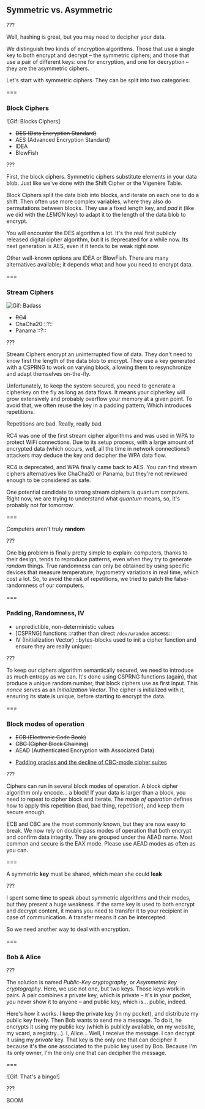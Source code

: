 <!--{section^1: data-breadcrumb="Symmetric And Asymmetric"}-->

<!--{.interleaf}-->
## Symmetric vs. Asymmetric

???

Well, hashing is great, but you may need to decipher your data.

We distinguish two kinds of encryption algorithms. Those that use a single key to both encrypt and decrypt – the symmetric ciphers; and those that use a pair of different keys: one for encryption, and one for decryption – they are the asymmetric ciphers.

Let's start with symmetric ciphers. They can be split into two categories:

===

### Block Ciphers

![Gif: Blocks Ciphers]

- ~~DES (Data Encryption Standard)~~
- AES (Advanced Encryption Standard)
- IDEA
- BlowFish

???

First, the block ciphers. Symmetric ciphers substitute elements in your data blob. Just like we've done with the Shift Cipher or the Vigenère Table.

Block Ciphers split the data blob into blocks, and iterate on each one to do a shift. Then often use more complex variables, where they also do permutations between blocks. They use a fixed length key, and _pad_ it (like we did with the _LEMON_ key) to adapt it to the length of the data blob to encrypt.

You will encounter the DES algorithm a lot. It's the real first publicly released digital cipher algorithm, but it is deprecated for a while now. Its next generation is AES, even if it tends to be weak right now.

Other well-known options are IDEA or BlowFish. There are many alternatives available; it depends what and how you need to encrypt data.

===

### Stream Ciphers

![Gif: Badass]()

- ~~RC4~~
- ChaCha20 ::?:: <!--{.fragment.fade-in data-fragment-index="1"}-->
- Panama ::?:: <!--{.fragment.fade-in data-fragment-index="1"}-->

???

Stream Ciphers encrypt an uninterrupted flow of data. They don't need to know first the length of the data blob to encrypt. They use a key generated with a CSPRNG to work on varying block, allowing them to resynchronize and adapt themselves on-the-fly.

Unfortunately, to keep the system secured, you need to generate a cipherkey on the fly as long as data flows. It means your cipherkey will grow extensively and probably overflow your memory at a given point. To avoid that, we often reuse the key in a padding pattern; Which introduces repetitions.

Repetitions are bad. Really, really bad.

RC4 was one of the first stream cipher algorithms and was used in WPA to protect WiFi connections. Due to its setup process, with a large amount of encrypted data (which occurs, well, all the time in network connections!) attackers may deduce the key and decipher the WPA data flow.

RC4 is deprecated, and WPA finally came back to AES. You can find stream ciphers alternatives like ChaCha20 or Panama, but they're not reviewed enough to be considered as safe.

One potential candidate to strong stream ciphers is quantum computers. Right now, we are trying to understand what _quantum_ means, so, it's probably not for tomorrow.

===

Computers aren't truly **random**

???

One big problem is finally pretty simple to explain: computers, thanks to their design, tends to reproduce patterns, even when they try to generate _random_ things. True randomness can only be obtained by using specific devices that measure temperature, hygrometry variations in real time, which cost a lot. So, to avoid the risk of repetitions, we tried to patch the false-randomness of our computers.

===

### Padding, Randomness, IV

- unpredictible, non-deterministic values
- [CSPRNG] functions ::rather than direct `/dev/urandom` access::<!--{li:.fragment.fade-in}-->
- IV (Initialization Vector) ::bytes-blocks used to init a cipher function and ensure they are really unique::<!--{li:.fragment.fade-in}-->

???

To keep our ciphers algorithm semantically secured, we need to introduce as much entropy as we can. It's done using CSPRNG functions (again), that produce a unique random number, that block ciphers use as first input. This _nonce_ serves as an _Initialization Vector_. The cipher is initialized with it, ensuring its state is unique, before starting to encrypt the data.

===

### Block modes of operation

- ~~ECB (Electronic Code Book)~~
- ~~CBC (Cipher Block Chaining)~~
- AEAD (Authenticated Encryption with Associated Data)

<!-- --- -->

- [Padding oracles and the decline of CBC-mode cipher suites][5.1]
<!--{ul:.linkrolls}-->


[5.1]: https://blog.cloudflare.com/padding-oracles-and-the-decline-of-cbc-mode-ciphersuites/

???

Ciphers can run in several block modes of operation. A block cipher algorithm only encode... a block! If your data is larger than a block, you need to repeat to cipher block and iterate. The _mode of operation_ defines how to apply this repetition (bad, bad thing, repetition), and keep them secure enough.

ECB and CBC are the most commonly known, but they are now easy to break. We now rely on double pass modes of operation that both encrypt and confirm data integrity. They are grouped under the AEAD name. Most common and secure is the EAX mode. Please use AEAD modes as often as you can.

===

A symmetric **key** must be shared, which mean she could **leak**

???

I spent some time to speak about symmetric algorithms and their modes, but they present a huge weakness. If the same key is used to both encrypt and decrypt content, it means you need to transfer it to your recipient in case of communication. A transfer means it can be intercepted.

So we need another way to deal with encryption.

===

### Bob & Alice

<!-- SVG Anim: RSA -->

???

The solution is named _Public-Key cryptography_, or _Asymmetric key cryptography_. Here, we use not one, but two keys. Those keys work in pairs. A pair combines a private key, which is private – it's in your pocket, you never show it to anyone – and public key, which is... public, indeed.

Here's how it works. I keep the private key (in my pocket), and distribute my public key freely. Then Bob wants to send me a message. To do it, he encrypts it using my public key (which is publicly available, on my website, my vcard, a registry...). I, Alice... Well, I receive the message. I can decrypt it using my _private_ key. That key is the only one that can decipher it because it's the one associated to the public key used by Bob. Because I'm its only owner, I'm the only one that can decipher the message.

===

![Gif: That's a bingo!]

???

BOOM

